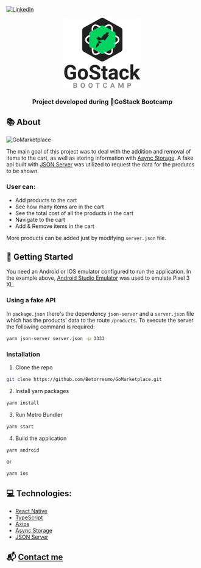 [linkedin-shield]: https://img.shields.io/badge/-LinkedIn-black.svg?style=flat-square&logo=linkedin&colorB=555
[linkedin-url]: https://www.linkedin.com/in/guerrero-roberto/
[![LinkedIn][linkedin-shield]][linkedin-url]
<p align="center">
    <img alt="GoStack" title="#GoStack" src="./github/GoStack.svg" width="200px" />

  <h3 align="center">Project developed during 🚀<b>GoStack Bootcamp</b></h3>
</p>

## 📚 About

<img alt="GoMarketplace" title="#GoMarketplace" src="./github/GoMarketplace_preview.gif" width="350px" />

The main goal of this project was to deal with the addition and removal of items to the cart, as well as storing information with [Async Storage](https://github.com/react-native-community/async-storage). A fake api built with [JSON Server](https://github.com/typicode/json-server) was utilized to request the data for the produtcs to be shown.

### User can:
- Add products to the cart
- See how many items are in the cart
- See the total cost of all the products in the cart
- Navigate to the cart
- Add & Remove items in the cart

More products can be added just by modifying ``server.json`` file.

## 🎈 Getting Started

You need an Android or IOS emulator configured to run the application. In the example above, [Android Studio Emulator](https://developer.android.com/studio/?gclid=CjwKCAjw5Ij2BRBdEiwA0Frc9VE3X071s04qoOVMCf79a4DnB5or3Lq3Df1cIKLHxFYnuBC9C7SVBxoCnKoQAvD_BwE&gclsrc=aw.ds) was used to emulate Pixel 3 XL.

### Using a fake API

In ``package.json`` there's the dependency ``json-server`` and a ``server.json`` file which has the products' data to the route ``/products``. To execute the server the following command is required:
```sh
yarn json-server server.json -p 3333
```


### Installation

1. Clone the repo
```sh
git clone https://github.com/Betorresmo/GoMarketplace.git
```
2. Install yarn packages
```sh
yarn install
```
3. Run Metro Bundler
```sh
yarn start
```
4. Build the application
```sh
yarn android
```
or
```sh
yarn ios
```

## 💻 Technologies:

- [React Native](https://reactnative.dev/) 
- [TypeScript](https://github.com/microsoft/TypeScript)
- [Axios](https://github.com/axios/axios) 
- [Async Storage](https://github.com/react-native-community/async-storage)
- [JSON Server](https://github.com/typicode/json-server)

## 📬 [Contact me](https://www.linkedin.com/in/guerrero-roberto/)
